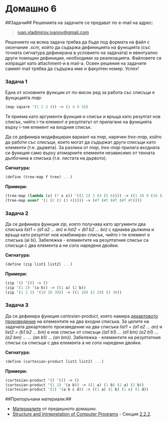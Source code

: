 Домашно 6
===========

##Задачи##
Решенията на задачите се предават по e-mail на адрес:

> ivan.vladimirov.ivanov@gmail.com

Решението на всяка задача трябва да бъде под формата на файл с окончание *.scm*, който да съдържа дефиницията на функцията (със точната сигнатура дефинирана в условието на задачата) и евентуално други помощни дефиниции, необходими за реализацията. Файловете се изпращат като attachment-и в mail-a. Освен решения на задачите самият mail трябва да съдържа име и факултен номер. Успех!


### Задача 1 ###
Една от основните функции от по-висок ред за работа със списъци е фунцкцията *map*:

```scheme
(map square '(1 2 3 4)) -> (1 4 9 16)
```

Тя приема като аргументи функция и списък и връща като резултат нов списък, чийто i-ти елемент е резултатът от прилагане на функцията върху i-тия елемент на входния списък.

Да се дефинира модифициран вариант на *map*, наречен *tree-map*, който да работи със списъци, които могат да съдържат други списъци като елементи (т.е. дървета). За разлика от *map*, *tree-map* прилага входната си функция само върху атомарните елементи независимо от тяхната дълбочина в списъка (т.е. листата на дървото).

**Сигнатура:**
```scheme
(define (tree-map f tree) ...)
```

**Примери:**
```scheme
(tree-map (lambda (x) (* x x)) '((1 2) 3 (4 (5 6)))) -> ((1 4) 9 (16 (25 36)))
(tree-map even? '(1 (2 (3 (3 4))))) -> (#f (#t (#f (#f #t))))
```

### Задача 2 ###
Да се дефинира функция *zip*, която получава като аргументи два списъка *list1 = (a1 a2 ... an)* и *list2 = (b1 b2 ... bn)* с еднаква дължина и връща като резултат нов комбиниран списък, чийто i-ти елемент е списъка (ai bi). Забележка - елементите на резултатния списък са списъци с два елемента а не *cons* наредени двойки.

**Сигнатура:**
```scheme
(define (zip list1 list2) ...)
```

**Примери:**
```scheme
(zip '() '()) -> ()
(zip '(1 2) '(a b)) -> ((1 a) (2 b))
(zip '(1 2 3) '(10 20 30)) -> ((1 10) (2 20) (3 30))
```

### Задача 3 ###
Да се дефинира функция *cartesian-product*, която намира [декартовото произведение](http://en.wikipedia.org/wiki/Cartesian_product) на елементите на два входни списъка. За целите на задачата декартовото произведение на два списъка *list1 = (a1 a2 ... an)* и *list2 = (b1 b2 ... bm)* е нов списък от списъци *((a1 b1) ... (a1 bm) (a2 b1) ... (a2 bm) ... ... (an b1) ... (an bm))*. Забележка - елементите на резултатния списък са списъци с два елемента а не *cons* наредени двойки.

**Сигнатура:**
```scheme
(define (cartesian-product list1 list2) ...)
```

**Примери:**
```scheme
(cartesian-product '() '()) -> ()
(cartesian-product '(1 2) '(a b)) -> ((1 a) (1 b) (2 a) (2 b))
(cartesian-product '(1) '(a b c d)) -> ((1 a) (1 b) (1 c) (1 d))
```

##Препоръчани материали:##

* [Материалите](https://github.com/IvanIvanov/fp2013/blob/master/lab1/homework5/README.md#%D0%9F%D1%80%D0%B5%D0%BF%D0%BE%D1%80%D1%8A%D1%87%D0%B0%D0%BD%D0%B8-%D0%BC%D0%B0%D1%82%D0%B5%D1%80%D0%B8%D0%B0%D0%BB%D0%B8) от предишното домашно.
* [Structure and Intrepretation of Computer Programs](http://mitpress.mit.edu/sicp/full-text/book/book.html) - Секция [2.2.2](http://mitpress.mit.edu/sicp/full-text/book/book-Z-H-15.html#%_sec_2.2.2).

